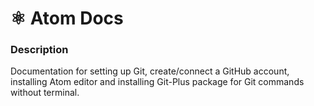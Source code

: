 # ⚛ Atom Docs

### Description
Documentation for setting up Git, create/connect a GitHub account, installing Atom editor and installing Git-Plus package for Git commands without terminal.

